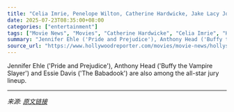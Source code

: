 ```yaml
---
title: "Celia Imrie, Penelope Wilton, Catherine Hardwicke, Jake Lacy Join HollyShorts Film Fest Jury (Exclusive)"
date: 2025-07-23T08:35:00+08:00
categories: ["entertainment"]
tags: ["Movie News", "Movies", "Catherine Hardwicke", "Celia Imrie", "Hollyshorts", "international", "Jake Lacy", "Penelope Wilton"]
summary: "Jennifer Ehle ('Pride and Prejudice'), Anthony Head ('Buffy the Vampire Slayer') and Essie Davis ('The Babadook') are also among the all-star jury lineup."
source_url: "https://www.hollywoodreporter.com/movies/movie-news/hollyshorts-film-festival-jury-celia-imrie-full-list-catherine-hardwicke-penelope-wilton-1236326628/"
---
```


Jennifer Ehle ('Pride and Prejudice'), Anthony Head ('Buffy the Vampire Slayer') and Essie Davis ('The Babadook') are also among the all-star jury lineup.

---

*来源: [原文链接](https://www.hollywoodreporter.com/movies/movie-news/hollyshorts-film-festival-jury-celia-imrie-full-list-catherine-hardwicke-penelope-wilton-1236326628/)*
